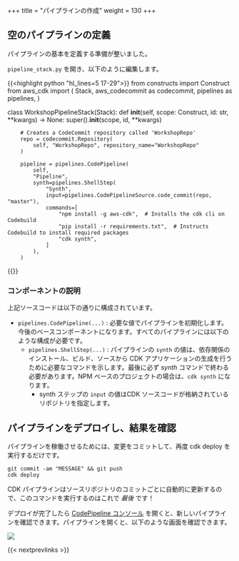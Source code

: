 +++
title = "パイプラインの作成"
weight = 130
+++

## 空のパイプラインの定義
パイプラインの基本を定義する準備が整いました。


`pipeline_stack.py` を開き、以下のように編集します。

{{<highlight python "hl_lines=5 17-29">}}
from constructs import Construct
from aws_cdk import (
    Stack,
    aws_codecommit as codecommit,
    pipelines as pipelines,
)

class WorkshopPipelineStack(Stack):
    def __init__(self, scope: Construct, id: str, **kwargs) -> None:
        super().__init__(scope, id, **kwargs)

        # Creates a CodeCommit repository called 'WorkshopRepo'
        repo = codecommit.Repository(
            self, "WorkshopRepo", repository_name="WorkshopRepo"
        )

        pipeline = pipelines.CodePipeline(
            self,
            "Pipeline",
            synth=pipelines.ShellStep(
                "Synth",
                input=pipelines.CodePipelineSource.code_commit(repo, "master"),
                commands=[
                    "npm install -g aws-cdk",  # Installs the cdk cli on Codebuild
                    "pip install -r requirements.txt",  # Instructs Codebuild to install required packages
                    "cdk synth",
                ]
            ),
        )
{{</highlight>}}

### コンポーネントの説明
上記ソースコードは以下の通りに構成されています。

* `pipelines.CodePipeline(...)` : 必要な値でパイプラインを初期化します。今後のベースコンポーネントになります。すべてのパイプラインには以下のような構成が必要です。
   * `pipelines.ShellStep(...)` : パイプラインの `synth` の値は、依存関係のインストール、ビルド、ソースから CDK アプリケーションの生成を行うために必要なコマンドを示します。最後に必ず *synth* コマンドで終わる必要があります。NPM ベースのプロジェクトの場合は、`cdk synth` になります。
      * synth ステップの `input` の値はCDK ソースコードが格納されているリポジトリを指定します。

## パイプラインをデプロイし、結果を確認
パイプラインを稼働させるためには、変更をコミットして、再度 cdk deploy を実行するだけです。

```
git commit -am "MESSAGE" && git push
cdk deploy
```

CDK パイプラインはソースリポジトリのコミットごとに自動的に更新するので、このコマンドを実行するのはこれで *最後* です！

デプロイが完了したら [CodePipeline コンソール](https://console.aws.amazon.com/codesuite/codepipeline/pipelines) を開くと、新しいパイプラインを確認できます。パイプラインを開くと、以下のような画面を確認できます。

![](./pipeline-init.png)

{{< nextprevlinks >}}